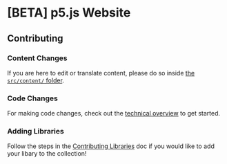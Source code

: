 # [BETA] p5.js Website

## Contributing

### Content Changes

If you are here to edit or translate content, please do so inside [the `src/content/` folder](/src/content).

### Code Changes

For making code changes, check out the [technical overview](./docs/techical-overview.md) to get started.

### Adding Libraries

Follow the steps in the <a href="./docs/contributing_libraries.md">Contributing Libraries</a> doc if you would like to add your libary to the collection!
